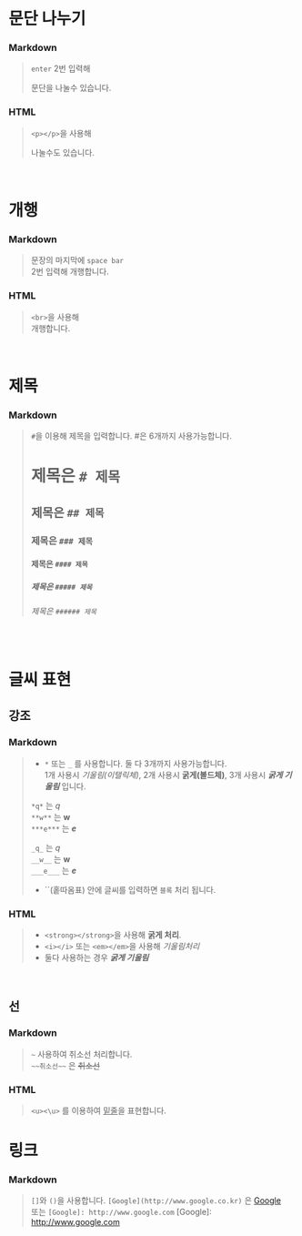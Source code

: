 # 문단 나누기
### Markdown
> `enter` 2번 입력해     
>
> 문단을 나눌수 있습니다.         
### HTML
> `<p></p>`을 사용해 <p>나눌수도 있습니다.</p>
<br>

# 개행
### Markdown
> 문장의 마지막에 `space bar`  
> 2번 입력해 개행합니다.  
### HTML
> `<br>`을 사용해 <br>개행합니다.
<br>

# 제목
### Markdown
> `#`을 이용해 제목을 입력합니다. #은 6개까지 사용가능합니다.  
> # 제목은 `# 제목`  
> ## 제목은 `## 제목`  
> ### 제목은 `### 제목`  
> #### 제목은 `#### 제목`
> ##### 제목은 `##### 제목` 
> ###### 제목은 `###### 제목` 
<br>

# 글씨 표현
## 강조
### Markdown
> - `*` 또는 `_` 를 사용합니다. 둘 다 3개까지 사용가능합니다.  
> 1개 사용시 *기울림(이탤릭체)*, 2개 사용시 **굵게(볼드체)**, 3개 사용시 ***굵게 기울림*** 입니다.
>
>
> `*q*` 는 *q*  
> `**w**` 는 **w**  
> `***e***` 는 ***e***  
>
>`_q_` 는 _q_  
>`__w__` 는 __w__  
>`___e___` 는 ___e___ 
> - ``(홑따옴표) 안에 글씨를 입력하면 `블록` 처리 됩니다.
### HTML
> - `<strong></strong>`을 사용해 <strong>굵게 처리</strong>.  
> - `<i></i>` 또는 `<em></em>`을 사용해 <i>기울림</i><em>처리</em> 
> - 둘다 사용하는 경우 <strong><i>굵게 기울림</strong></i>
<br>

## 선
### Markdown
> `~` 사용하여 취소선 처리합니다.  
> `~~취소선~~` 은 ~~취소선~~
### HTML
> `<u><\u>` 를 이용하여 <u>밑줄</u>을 표현합니다.

# 링크
### Markdown
> `[]`와 `()`을 사용합니다.
> `[Google](http://www.google.co.kr)` 은 [Google](http://www.google.co.kr)  
> 또는 `[Google]: http://www.google.com` [Google]: http://www.google.com
